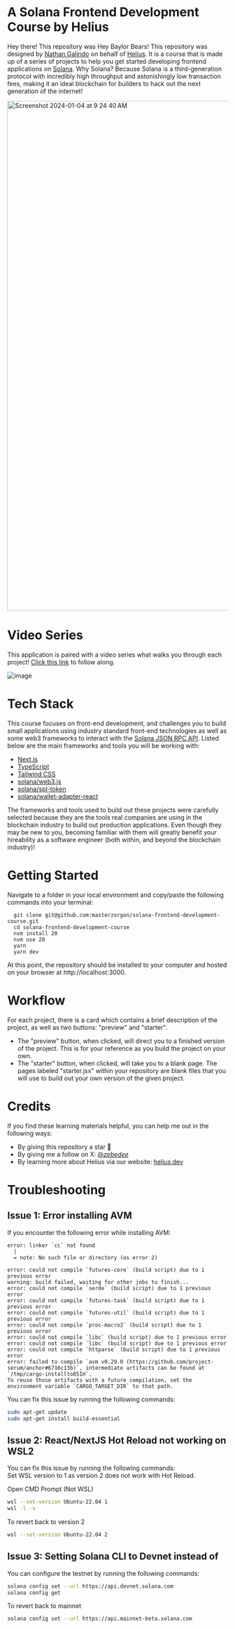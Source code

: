 # A Solana Frontend Development Course by Helius

Hey there! This repository was
Hey Baylor Bears! This repository was designed by [Nathan Galindo](https://twitter.com/_zebedee_) on behalf of [Helius](https://www.helius.dev/). It is a course that is made up of a series of projects to help you get started developing frontend applications on [Solana](https://solana.com/). Why Solana? Because Solana is a third-generation protocol with incredibly high throughput and astonishingly low transaction fees, making it an ideal blockchain for builders to hack out the next generation of the internet!

<img width="1165" alt="Screenshot 2024-01-04 at 9 24 40 AM" src="https://github.com/masterzorgon/solana-frontend-development-course/assets/155211932/c841b9be-3e26-4a3a-bf92-856812a3d27e">

# Video Series

This application is paired with a video series what walks you through each project! [Click this link](https://www.youtube.com/watch?v=8azRe9PRLg0&list=PLMZny7wGLM6w4t7pMGATxFTjjMduTsEiF) to follow along.

![image](https://github.com/masterzorgon/solana-frontend-development-course/assets/155211932/5f3bd590-c19d-4d1f-954e-6bb0aa4fd767)

# Tech Stack

This course focuses on front-end development, and challenges you to build small applications using industry standard front-end technologies as well as some web3 frameworks to interact with the [Solana JSON RPC API](https://docs.solana.com/developing/clients/jsonrpc-api?gclid=Cj0KCQjwxIOXBhCrARIsAL1QFCZyftNFV4i4Sygxkr6LdPazw2sLMPyhQbVqFID-yy8QSqf81dxJHUoaAk2ZEALw_wcB). Listed below are the main frameworks and tools you will be working with:

-   [Next.js](https://nextjs.org/docs)
-   [TypeScript](https://www.typescriptlang.org/docs/)
-   [Tailwind CSS](https://tailwindcss.com/docs/installation)
-   [solana/web3.js](https://solana-labs.github.io/solana-web3.js/)
-   [solana/spl-token](https://solana-labs.github.io/solana-program-library/token/js/index.html)
-   [solana/wallet-adapter-react](https://solana-labs.github.io/wallet-adapter/)

The frameworks and tools used to build out these projects were carefully selected because they are the tools real companies are using in the blockchain industry to build out production applications. Even though they may be new to you, becoming familiar with them will greatly benefit your hireability as a software engineer (both within, and beyond the blockchain industry)!

# Getting Started

Navigate to a folder in your local environment and copy/paste the following commands into your terminal:

```
  git clone git@github.com:masterzorgon/solana-frontend-development-course.git
  cd solana-frontend-development-course
  nvm install 20
  nvm use 20
  yarn
  yarn dev
```

At this point, the repository should be installed to your computer and hosted on your browser at http://localhost:3000.

# Workflow

For each project, there is a card which contains a brief description of the project, as well as two buttons: "preview" and "starter".

-   The "preview" button, when clicked, will direct you to a finished version of the project. This is for your reference as you build the project on your own.
-   The "starter" button, when clicked, will take you to a blank page. The pages labeled "starter.jsx" within your repository are blank files that you will use to build out your own version of the given project.

# Credits

If you find these learning materials helpful, you can help me out in the following ways:

-   By giving this repository a star 🌟
-   By giving me a follow on X: [@_zebedee_](https://twitter.com/_zebedee_)
-   By learning more about Helius via our website: [helius.dev](https://www.helius.dev/)

# Troubleshooting

## Issue 1: Error installing AVM

If you encounter the following error while installing AVM:

```
error: linker `cc` not found
  |
  = note: No such file or directory (os error 2)

error: could not compile `futures-core` (build script) due to 1 previous error
warning: build failed, waiting for other jobs to finish...
error: could not compile `serde` (build script) due to 1 previous error
error: could not compile `futures-task` (build script) due to 1 previous error
error: could not compile `futures-util` (build script) due to 1 previous error
error: could not compile `proc-macro2` (build script) due to 1 previous error
error: could not compile `libc` (build script) due to 1 previous error
error: could not compile `libc` (build script) due to 1 previous error
error: could not compile `httparse` (build script) due to 1 previous error
error: failed to compile `avm v0.29.0 (https://github.com/project-serum/anchor#6716c13b)`, intermediate artifacts can be found at `/tmp/cargo-installto85IH`.
To reuse those artifacts with a future compilation, set the environment variable `CARGO_TARGET_DIR` to that path.
```

You can fix this issue by running the following commands:

```bash
sudo apt-get update
sudo apt-get install build-essential
```

## Issue 2: React/NextJS Hot Reload not working on WSL2

You can fix this issue by running the following commands:  
Set WSL version to 1 as version 2 does not work with Hot Reload.

Open CMD Prompt (Not WSL)

```bash
wsl --set-version Ubuntu-22.04 1
wsl -l -v
```

To revert back to version 2

```bash
wsl --set-version Ubuntu-22.04 2
```

## Issue 3: Setting Solana CLI to Devnet instead of

You can configure the testnet by running the following commands:

```bash
solana config set --url https://api.devnet.solana.com
solana config get
```

To revert back to mainnet

```bash
solana config set --url https://api.mainnet-beta.solana.com
```
